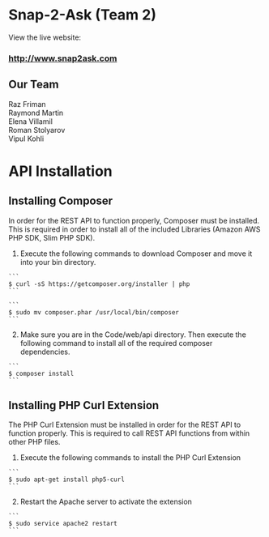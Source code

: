 # Snap-2-Ask (Team 2)

View the live website:
### http://www.snap2ask.com


## Our Team

Raz Friman  
Raymond Martin  
Elena Villamil  
Roman Stolyarov  
Vipul Kohli  

# API Installation

## Installing Composer
  
  In order for the REST API to function properly, Composer must be installed. This is required 
  in order to install all of the included Libraries (Amazon AWS PHP SDK, Slim PHP SDK).

  1. Execute the following commands to download Composer and move it into your bin directory.
    
    ```
    $ curl -sS https://getcomposer.org/installer | php
    ```
  
    ```
    $ sudo mv composer.phar /usr/local/bin/composer
    ```
  
  2. Make sure you are in the Code/web/api directory. Then execute the following command to
  install all of the required composer dependencies.
  
    ```
    $ composer install
    ```
      
  
## Installing PHP Curl Extension

  The PHP Curl Extension must be installed in order for the REST API to function properly. This is required to call REST API functions from within other PHP files.
  
  1. Execute the following commands to install the PHP Curl Extension
  
    ```
    $ sudo apt-get install php5-curl
    ```

  2. Restart the Apache server to activate the extension
  
    ```
    $ sudo service apache2 restart
    ```

